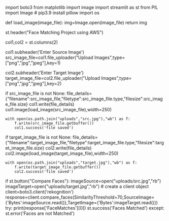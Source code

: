 import boto3
from matplotlib import image
import streamlit as st
from PIL import Image # pip3.9 install pillow
import os

def load_image(image_file):
    img=Image.open(image_file)
    return img

st.header("Face Matching Project using AWS")

col1,col2 = st.columns(2)

col1.subheader('Enter Source Image')
src_image_file=col1.file_uploader("Upload Images",type=["png","jpg","jpeg"],key=1)

col2.subheader('Enter Target Image')
target_image_file=col2.file_uploader("Upload Images",type=["png","jpg","jpeg"],key=2)

if src_image_file is not None:
    file_details={"filename":src_image_file,"filetype":src_image_file.type,"filesize":src_image_file.size}
    col1.write(file_details)
    col1.image(load_image(src_image_file),width=250)

    with open(os.path.join("uploads","src.jpg"),"wb") as f:
        f.write(src_image_file.getbuffer())
        col1.success('file saved')


if target_image_file is not None:
    file_details={"filename":target_image_file,"filetype":target_image_file.type,"filesize":target_image_file.size}
    col2.write(file_details)
    col2.image(load_image(target_image_file),width=250)

    with open(os.path.join("uploads","target.jpg"),"wb") as f:
        f.write(target_image_file.getbuffer())
        col2.success('file saved')

if st.button("Compare Faces"):
    imageSource=open("uploads/src.jpg","rb")
    imageTarget=open("uploads/target.jpg","rb")
    # create a client object
    client=boto3.client('rekognition')
    response=client.compare_faces(SimilarityThreshold=70,SourceImage={'Bytes':imageSource.read()},TargetImage={'Bytes':imageTarget.read()})
    try:
        print(response['FaceMatches'][0])
        st.success('Faces Matched')
    except:
        st.error('Faces are not Matched')
